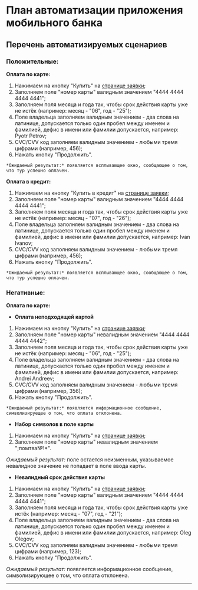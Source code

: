 # План автоматизации приложения мобильного банка
## Перечень автоматизируемых сценариев
### Положительные:
**Оплата по карте:** 
  1. Нажимаем на кнопку "Купить" на [странице заявки](http://localhost:8080/);
  2. Заполняем поле "номер карты" валидным значением "4444 4444 4444 4441";
  3. Заполняем поля месяца и года так, чтобы срок действия карты уже не истёк (например: месяц - "06", год - "25");
  4. Поле владельца заполняем валидным значением - два слова на латинице, допускается только один пробел между именем и фамилией, дефис в имени или фамилии допускается, например: Pyotr Petrov;
  5. CVC/CVV код заполняем валидным значением - любыми тремя цифрами (например, 456);
   6. Нажать кнопку "Продолжить".
    
    *Ожидаемый результат:* появляется всплывающее окно, сообщающее о том, что тур успешно оплачен.
  
 **Оплата в кредит:**
   1. Нажимаем на кнопку "Купить в кредит" на [странице заявки](http://localhost:8080/);
   2. Заполняем поле "номер карты" валидным значением "4444 4444 4444 4441";
   3. Заполняем поля месяца и года так, чтобы срок действия карты уже не истёк (например: месяц - "07", год - "26");
   4. Поле владельца заполняем валидным значением - два слова на латинице, допускается только один пробел между именем и фамилией, дефис в имени или фамилии допускается, например: Ivan Ivanov;
   5. CVC/CVV код заполняем валидным значением - любыми тремя цифрами (например, 456);
   6. Нажать кнопку "Продолжить".
    
    *Ожидаемый результат:* появляется всплывающее окно, сообщающее о том, что тур успешно оплачен.
  
  ### Негативные:
  **Оплата по карте:**
   * **Оплата неподходящей картой**
   1. Нажимаем на кнопку "Купить" на [странице заявки](http://localhost:8080/);
   2. Заполняем поле "номер карты" невалидным значением "4444 4444 4444 4442";
   3. Заполняем поля месяца и года так, чтобы срок действия карты уже не истёк (например: месяц - "06", год - "25");
   4. Поле владельца заполняем валидным значением - два слова на латинице, допускается только один пробел между именем и фамилией, дефис в имени или фамилии допускается, например: Andrei Andreev;
   5. CVC/CVV код заполняем валидным значением - любыми тремя цифрами (например, 356);
   6. Нажать кнопку "Продолжить".
    
    *Ожидаемый результат:* появляется информационное сообщение, символизируещее о том, что оплата отклонена.
    
   * **Набор символов в поле карты**
   1. Нажимаем на кнопку "Купить" на [странице заявки](http://localhost:8080/);
   2. Заполняем поле "номер карты" невалидным значением ";помтва№!*".
   
   *Ожидаемый результат:* поле остается неизменным, указываемое невалидное значение не попадает в поле ввода карты.
   
   * **Невалидный срок действия карты**
   1. Нажимаем на кнопку "Купить" на [странице заявки](http://localhost:8080/);
   2. Заполняем поле "номер карты" валидным значением "4444 4444 4444 4441";
   3. Заполняем поля месяца и года так, чтобы срок действия карты уже истёк (например: месяц - "07", год - "21");
   4. Поле владельца заполняем валидным значением - два слова на латинице, допускается только один пробел между именем и фамилией, дефис в имени или фамилии допускается, например: Oleg Olegov;
   5. CVC/CVV код заполняем валидным значением - любыми тремя цифрами (например, 123);
   6. Нажать кнопку "Продолжить".
   
   *Ожидаемый результат:* появляется информационное сообщение, символизирующее о том, что оплата отклонена.
   
   * ****
